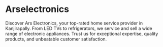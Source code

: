 # Arselectronics
Discover Ars Electronics, your top-rated home service provider in Kanjirapally. From LED TVs to refrigerators, we service and sell a wide range of electronic appliances. Trust us for exceptional expertise, quality products, and unbeatable customer satisfaction.
